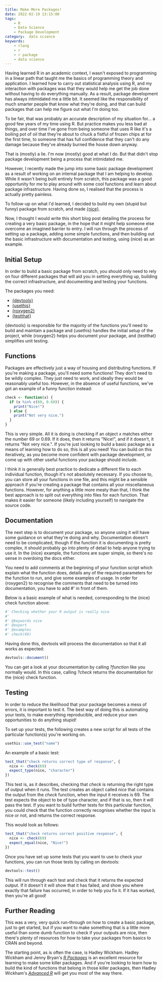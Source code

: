 ```yaml
---
title: Make More Packages!
date: 2022-02-19 13:15:00
tags:
    - R
    - Data Science
    - Package Development
category:  data science
keywords:
    - rlang
    - r
    - r package
    - data science
---
```


Having learned R in an academic context, I wasn't exposed to programming in a linear path that taught me the basics of programming theory and application. I learned how to carry out statistical analysis using R, and my interaction with packages was that they would help me get the job done without having to do everything manually. As a result, package development has always intimidated me a little bit. It seemed like the responsibility of much smarter people that know what they're doing, and that can build packages that can help me figure out what I'm doing too.

To be fair, that was probably an accurate description of my situation for... a good few years of my time using R. But practice makes you less bad at things, and over time I've gone from being someone that uses R like it's a boiling pot of oil that they're about to chuck a fistful of frozen chips at for the first time, to someone that has full confidence that they can't do any damage because they've already burned the house down anyway.

That is (mostly) a lie. I'm now (mostly) good at what I do. But that didn't stop package development being a process that intimidated me.

However, I recently made the jump into some basic package development as a result of working on an internal package that I am helping to develop. While it wasn't being built entirely from scratch, this package was a good opportunity for me to play around with some cool functions and learn about package infrastructure. Having done so, I realised that the process is actually pretty painless.

To follow-up on what I'd learned, I decided to build my own (stupid but funny) package from scratch, and made [{nice}](https://github.com/Paulj1989/nice).

Now, I thought I would write this short blog post detailing the process for creating a very basic package, in the hope that it might help someone else overcome an imagined barrier to entry. I will run through the process of setting up a package, adding some simple functions, and then building out the basic infrastructure with documentation and testing, using {nice} as an example.

## Initial Setup

In order to build a basic package from scratch, you should only need to rely on four different packages that will aid you in setting everything up, building the correct infrastructure, and documenting and testing your functions.

The packages you need:

- [{devtools}](https://devtools.r-lib.org/)
- [{usethis}](https://usethis.r-lib.org/)
- [{roxygen2}](https://roxygen2.r-lib.org/)
- [{testthat}](https://testthat.r-lib.org/)

{devtools} is responsible for the majority of the functions you'll need to build and maintain a package and {usethis} handles the initial setup of the project, while {roxygen2} helps you document your package, and {testthat} simplifies unit testing.

## Functions

Packages are effectively just a way of housing and distributing functions. If you're making a package, you'll need some functions! They don't need to be wildly complex. They just need to work, and ideally they would be reasonably useful too. However, in the absence of useful functions, we've got an example of a funny function instead:

```r
check <- function(x) {
  if (x %in% c(69, 0.69)) {
    print("Nice!")
  } else {
    print("Not very nice.")
  }
}
```

This is very simple. All it is doing is checking if an object _x_ matches either the number 69 or 0.69. If it does, then it returns "Nice!", and if it doesn't, it returns "Not very nice.". If you're just looking to build a basic package as a means of learning how to do so, this is all you need! You can build on this iteratively, as you become more confident with package development, or come up with other useful functions your package should include.

I think it is generally best practice to dedicate a different file to each individual function, though it's not absolutely necessary. If you choose to, you can store all your functions in one file, and this might be a sensible approach if you're creating a package that contains all your miscellaneous functions. However, for anything a little more meaty than that, I think the best approach is to split out everything into files for each function. That makes it easier for someone (likely including yourself) to navigate the source code.

## Documentation

The next step is to document your package, so anyone using it will have some guidance on what they're doing and why. Documentation doesn't need to be complicated, though if the function it is documenting is pretty complex, it should probably go into plenty of detail to help anyone trying to use it. In the {nice} example, the functions are super simple, so there's no sense in overdoing the docs either.

You need to add comments at the beginning of your function script which explain what the function does, details any of the required parameters for the function to run, and give some examples of usage. In order for {roxygen2} to recognise the comments that need to be turned into documentation, you have to add #' in front of them.

Below is a basic example of what is needed, corresponding to the {nice} check function above:

```r
#' Checking whether your R output is really nice
#'
#' @keywords nice
#' @export
#' @examples
#' check(69)
```

Having done this, devtools will process the documentation so that it all works as expected:

```r
devtools::document()
```

You can get a look at your documentation by calling _?function_ like you normally would. In this case, calling _?check_ returns the documentation for the {nice} check function.

## Testing

In order to reduce the likelihood that your package becomes a mess of errors, it is important to test it. The best way of doing this is automating your tests, to make everything reproducible, and reduce your own opportunities to do anything stupid!

To set up your tests, the following creates a new script for all tests of the particular function(s) you're working on.

```r
usethis::use_test("name")
```

An example of a basic test:

```r
test_that("check returns correct type of response", {
  nice <- check(69)
  expect_type(nice, "character")
})
```

This test is, as it describes, checking that _check_ is returning the right type of output when it runs. The test creates an object called _nice_ that contains the output from the _check_ function, when the input it receives is 69. The test expects the object to be of type character, and if that is so, then it will pass the test. If you want to build further tests for this particular function, you could check that the function correctly recognises whether the input is nice or not, and returns the correct response.

This would look as follows:

```r
test_that("check returns correct positive response", {
  nice <- check(69)
  expect_equal(nice, "Nice!")
})
```

Once you have set up some tests that you want to use to check your functions, you can run those tests by calling on devtools:

```r
devtools::test()
```

This will run through each test and check that it returns the expected output. If it doesn't it will show that it has failed, and show you where exactly that failure has occurred, in order to help you fix it. If it has worked, then you're all good!

## Further Reading

This was a very, very quick run-through on how to create a basic package, just to get started, but if you want to make something that is a little more useful than some dumb function to check if your outputs are nice, then there's plenty of resources for how to take your packages from basics to CRAN and beyond.

The starting point, as is often the case, is Hadley Wickham. Hadley Wickham and Jenny Bryan's [_R Packages_](https://r-pkgs.org/index.html) is an excellent resource for learning to make some killer packages. And if you're looking to learn how to build the kind of functions that belong in those killer packages, then Hadley Wickham's [_Advanced R_](https://adv-r.hadley.nz/) will get you most of the way there.
